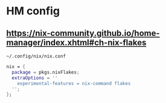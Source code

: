 # HM config

## https://nix-community.github.io/home-manager/index.xhtml#ch-nix-flakes

`~/.config/nix/nix.conf`

```nix
nix = {
  package = pkgs.nixFlakes;
  extraOptions = ''
    experimental-features = nix-command flakes
  '';
};
```
